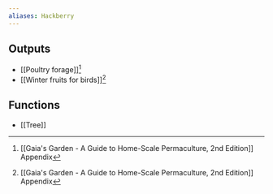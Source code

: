 ```yaml
---
aliases: Hackberry
---
```

## Outputs
- [[Poultry forage]][^1]
- [[Winter fruits for birds]][^1]
## Functions
- [[Tree]]

[^1]: [[Gaia's Garden - A Guide to Home-Scale Permaculture, 2nd Edition]] Appendix

